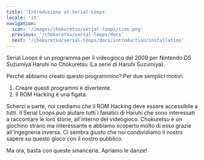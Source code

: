 ```yaml
---
title: 'Introduzione al Serial Loops'
locale: 'it'
navigation:
  icon: '/images/chokuretsu/serial-loops/icon.png'
  previous: '/chokuretsu/serial-loops/docs'
  next: '/chokuretsu/serial-loops/docs/introduction/installation'
---
```


Serial Loops è un programma per il videogioco del 2009 per Nintendo DS Suzumiya Haruhi no Chokuretsu (La serie di Haruhi Suzumiya).

Perché abbiamo creato questo programmino? Per due semplici motivi:
1. Creare questi programmi è divertente.
2. Il ROM Hacking è una figata.

Scherzi a parte, noi crediamo che il ROM Hacking deve essere accessibile a tutti. Il Serial Loops può aiutare tutti i fanatici di Haruhi
che sono interessati a raccontare le loro storie, all'interno del videogioco. Chokuretsu è un giochino strano ma interessante
e abbiamo scoperto molto di esso grazie all'ingegneria inversa. Ci sembra giusto che noi condividiamo il nostro sapere su questo
gioco con il nostro pubblico.

Ma ora, basta con queste smancerie. Apriamo le danze!